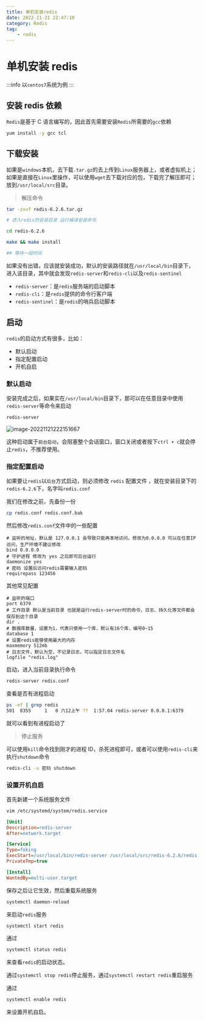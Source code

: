 ```yaml
---
title: 单机安装redis
date: 2022-11-21 22:47:10
category: Redis
tag:
    - redis
---
```


# 单机安装 redis

:::info
以`centos7`系统为例
:::

## 安装 redis 依赖

`Redis`是基于 C 语言编写的，因此首先需要安装`Redis`所需要的`gcc`依赖

```bash
yum install -y gcc tcl
```

## 下载安装

如果是`windows`本机，去下载`.tar.gz`的去上传到`Linux`服务器上，或者虚拟机上；如果是直接在`Linux`里操作，可以使用`wget`去下载对应的包，下载完了解压即可；放到`/usr/local/src`目录。

> 解压命令

```bash
tar -zxvf redis-6.2.6.tar.gz

# 进入redis的安装目录 运行编译安装命令

cd redis-6.2.6

make && make install

## 等待一段时间
```

如果没有出错，应该就安装成功，默认的安装路径就在`/usr/local/bin`目录下，进入该目录，其中就会发现`redis-server`和`redis-cli`以及`redis-sentinel`

-   `redis-server`：是`redis`服务端的启动脚本
-   `redis-cli`：是`redis`提供的命令行客户端
-   `redis-sentinel`：是`redis`的哨兵启动脚本

## 启动

`redis`的启动方式有很多，比如：

-   默认启动
-   指定配置启动
-   开机自启

### 默认启动

安装完成之后，如果实在`/usr/local/bin`目录下，那可以在任意目录中使用`redis-server`等命令来启动

```bash
redis-server
```

![image-20221121222151667](https://virusoss.oss-cn-shanghai.aliyuncs.com/images/image-20221121222151667.png)

这种启动属于`前台启动`，会阻塞整个会话窗口，窗口关闭或者按下`ctrl + c`就会停止`redis`，不推荐使用。

### 指定配置启动

如果要让`redis`以`后台`方式启动，则必须修改 `redis` 配置文件 ，就在安装目录下的`redis-6.2.6`下，名字叫`redis.conf`

我们在修改之前，先备份一份

```bash
cp redis.conf redis.conf.bak
```

然后修改`redis.conf`文件中的一些配置

```properties
# 监听的地址，默认是 127.0.0.1 会导致只能再本地访问，修改为0.0.0.0 可以在任意IP访问，生产环境不建议修改
bind 0.0.0.0
# 守护进程 修改为 yes 之后即可后台运行
daemonize yes
# 密码 设置后访问redis需要输入密码
requirepass 123456
```

其他常见配置

```properties
# 监听的端口
port 6379
# 工作目录 默认是当前目录 也就是运行redis-server时的命令，日志、持久化等文件都会保存到这个目录
dir .
# 数据库数量，设置为1，代表只使用一个库，默认有16个库，编号0~15
database 1
# 设置redis能够使用最大的内存
maxmemory 512mb
# 日志文件，默认为空，不记录日志，可以指定日志文件名
logfile "redis.log"
```

启动，进入当前目录执行命令

```bash
redis-server redis.conf
```

查看是否有进程启动

```bash
ps -ef | grep redis
501  8355     1   0 六12上午 ??  1:57.04 redis-server 0.0.0.1:6379
```

就可以看到有进程启动了

> 停止服务

可以使用`kill`命令找到刚才的进程 ID，杀死进程即可，或者可以使用`redis-cli`来执行`shutdown`命令

```bash
redis-cli -u 密码 shutdown
```

### 设置开机自启

首先新建一个系统服务文件

```bash
vim /etc/systemd/system/redis.service
```

```ini
[Unit]
Description=redis-server
After=network.target

[Service]
Type=foking
ExecStart=/usr/local/bin/redis-server /usr/local/src/redis-6.2.6/redis.conf
PrivateTmp=true

[Install]
WantedBy=multi-user.target
```

保存之后让它生效，然后重载系统服务

```bash
systemctl daemon-reload
```

来启动`redis`服务

```bash
systemctl start redis
```

通过

```bash
systemctl status redis
```

来查看`redis`的启动状态。

通过`systemctl stop redis`停止服务，通过`systemctl restart redis`重启服务

通过

```bash
systemctl enable redis
```

来设置开机自启。

<BiliBili bvid="BV1cr4y1671t" />
